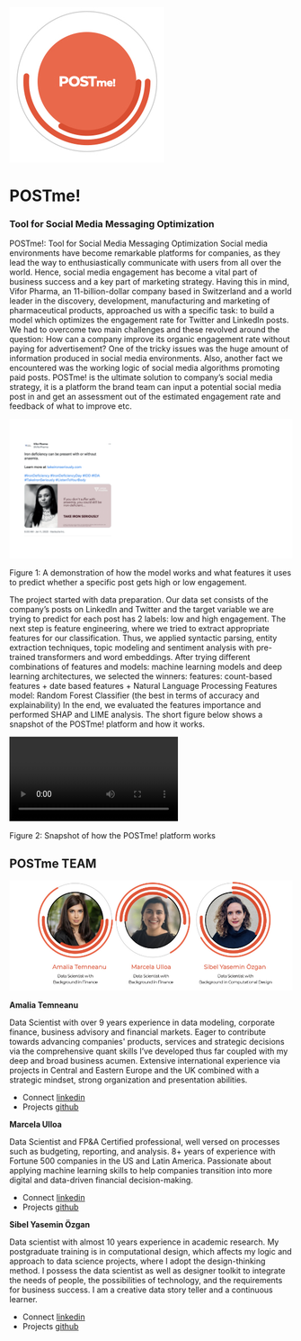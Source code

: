 ![logo](https://github.com/marcelaulloa/POSTme/blob/main/postme-logo.jpg)

# POSTme!
### Tool for Social Media Messaging Optimization

POSTme!: Tool for Social Media Messaging Optimization
Social media environments have become remarkable platforms for companies, as they lead the way to enthusiastically communicate with users from all over the world. Hence, social media engagement has become a vital part of business success and a key part of marketing strategy. Having this in mind, Vifor Pharma, an 11-billion-dollar company based in Switzerland and a world leader in the discovery, development, manufacturing and marketing of pharmaceutical products, approached us with a specific task: to build a model which optimizes the engagement rate for Twitter and LinkedIn posts. We had to overcome two main challenges and these revolved around the question: How can a company improve its organic engagement rate without paying for advertisement? One of the tricky issues was the huge amount of information produced in social media environments. Also, another fact we encountered was the working logic of social media algorithms promoting paid posts. 
POSTme! is the ultimate solution to company’s social media strategy, it is a platform the brand team can input a potential social media post in and get an assessment out of the estimated engagement rate and feedback of what to improve etc.

![Figure 1](reports/img/final-vifor.gif)

Figure 1: A demonstration of how the model works and what features it uses to predict whether a specific post gets high or low engagement.

The project started with data preparation. Our data set consists of the company’s posts on LinkedIn and Twitter and the target variable we are trying to predict for each post has 2 labels: low and high engagement. The next step is feature engineering, where we tried to extract appropriate features for our classification. Thus, we applied syntactic parsing, entity extraction techniques, topic modeling and sentiment analysis with pre-trained transformers and word embeddings. After trying different combinations of features and models: machine learning models and deep learning architectures, we selected the winners:
features: count-based features + date based features + Natural Language Processing Features
model: Random Forest Classifier (the best in terms of accuracy and explainability)
In the end, we evaluated the features importance and performed SHAP and LIME analysis.
The short figure below shows a snapshot of the POSTme! platform and how it works. 

![Figure 2](reports/img/02_Video.mov)

Figure 2: Snapshot of how the POSTme! platform works

## POSTme TEAM

![team](https://github.com/marcelaulloa/POSTme/blob/main/vifor-team.001.jpeg)

**Amalia Temneanu**

Data Scientist with over 9 years experience in data modeling, corporate finance, business advisory and financial markets. Eager to contribute towards advancing companies' products, services and strategic decisions via the comprehensive quant skills I’ve developed thus far coupled with my deep and broad business acumen. Extensive international experience via projects in Central and Eastern Europe and the UK combined with a strategic mindset, strong organization and presentation abilities.

- Connect [linkedin](https://www.linkedin.com/in/amalia-temneanu-02090926/)
- Projects [github](https://github.com/AmaliaTemneanu)

**Marcela Ulloa**

Data Scientist and FP&A Certified professional, well versed on processes such as budgeting, reporting, and analysis.  8+ years of experience with Fortune 500 companies in the US and Latin America. Passionate about applying machine learning skills to help companies transition into more digital and data-driven financial decision-making.

- Connect [linkedin](https://www.linkedin.com/in/marcelaulloa/)
- Projects [github](https://github.com/marcelaulloa)


**Sibel Yasemin Özgan**

Data scientist with almost 10 years experience in academic research. My postgraduate training is in computational design, which affects my logic and approach to data science projects, where I adopt the design-thinking method. I possess the data scientist as well as designer toolkit to integrate the needs of people, the possibilities of technology, and the requirements for business success. I am a creative data story teller and a continuous learner.

- Connect [linkedin](https://www.linkedin.com/in/sibelyozgan/)
- Projects [github](https://github.com/sibelyozgan)
